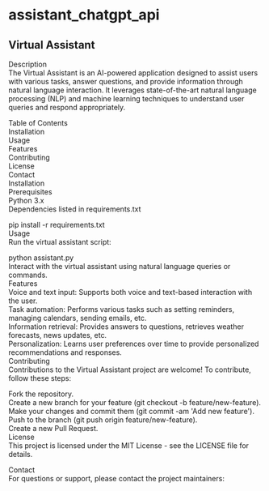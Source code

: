 # assistant_chatgpt_api

## Virtual Assistant</br>
Description</br>
The Virtual Assistant is an AI-powered application designed to assist users with various tasks, answer questions, and provide information through natural language interaction. It leverages state-of-the-art natural language processing (NLP) and machine learning techniques to understand user queries and respond appropriately.</br>

Table of Contents</br>
Installation</br>
Usage</br>
Features</br>
Contributing</br>
License</br>
Contact</br>
Installation</br>
Prerequisites</br>
Python 3.x</br>
Dependencies listed in requirements.txt</br>

pip install -r requirements.txt</br>
Usage</br>
Run the virtual assistant script:</br>

python assistant.py</br>
Interact with the virtual assistant using natural language queries or commands.</br>
Features</br>
Voice and text input: Supports both voice and text-based interaction with the user.</br>
Task automation: Performs various tasks such as setting reminders, managing calendars, sending emails, etc.</br>
Information retrieval: Provides answers to questions, retrieves weather forecasts, news updates, etc.</br>
Personalization: Learns user preferences over time to provide personalized recommendations and responses.</br>
Contributing</br>
Contributions to the Virtual Assistant project are welcome! To contribute, follow these steps:</br>

Fork the repository.</br>
Create a new branch for your feature (git checkout -b feature/new-feature).</br>
Make your changes and commit them (git commit -am 'Add new feature').</br>
Push to the branch (git push origin feature/new-feature).</br>
Create a new Pull Request.</br>
License</br>
This project is licensed under the MIT License - see the LICENSE file for details.</br>

Contact</br>
For questions or support, please contact the project maintainers:</br>
